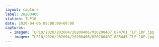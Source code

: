 ```yaml
---
layout: capture
label: 20200406
station: TLP10
date: 2020-04-06 00:00:00+00:00
capturas:
  - imagem: TLP10/2020/202004/20200406/M20200407_074701_TLP_10P.jpg
  - imagem: TLP10/2020/202004/20200406/M20200407_085445_TLP_10P.jpg
---
```

